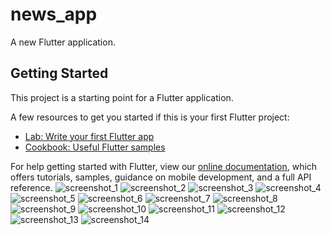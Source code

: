 # news_app

A new Flutter application.

## Getting Started

This project is a starting point for a Flutter application.

A few resources to get you started if this is your first Flutter project:

- [Lab: Write your first Flutter app](https://flutter.dev/docs/get-started/codelab)
- [Cookbook: Useful Flutter samples](https://flutter.dev/docs/cookbook)

For help getting started with Flutter, view our
[online documentation](https://flutter.dev/docs), which offers tutorials,
samples, guidance on mobile development, and a full API reference.
![screenshot_1](https://user-images.githubusercontent.com/87347374/135833165-a380e7cf-0fbb-4bb9-b6af-7241faa1b036.png)
![screenshot_2](https://user-images.githubusercontent.com/87347374/135833177-1f2f2d90-0c90-460b-9220-65043ca8ce64.png)
![screenshot_3](https://user-images.githubusercontent.com/87347374/135833199-c04b8a14-36d3-43fa-a04a-f42dce89fe0b.png)
![screenshot_4](https://user-images.githubusercontent.com/87347374/135833210-1682840b-a577-4402-b7b0-e112afb283f2.png)
![screenshot_5](https://user-images.githubusercontent.com/87347374/135833233-f0ac4f62-7829-467e-a4a7-848a7e406ac8.png)
![screenshot_6](https://user-images.githubusercontent.com/87347374/135833256-6c1a6cd0-4eef-4dfe-852c-737a5de44992.png)
![screenshot_7](https://user-images.githubusercontent.com/87347374/135833283-ff2304e2-854c-4e68-9313-d087294c1739.png)
![screenshot_8](https://user-images.githubusercontent.com/87347374/135833308-c7b7b15d-f98b-4358-b724-39f72e5e8ab4.png)
![screenshot_9](https://user-images.githubusercontent.com/87347374/135833340-93c03b2f-d6d6-4e0b-b644-cfe451f10d25.png)
![screenshot_10](https://user-images.githubusercontent.com/87347374/135833369-93d677f1-2a14-4316-ac51-ec58553ed5f0.png)
![screenshot_11](https://user-images.githubusercontent.com/87347374/135833394-5e30b88c-a03f-4ec2-ac03-3c5cc3161043.png)
![screenshot_12](https://user-images.githubusercontent.com/87347374/135833413-9a5f1fa1-0506-44f3-9aaa-33b8f5ae88ef.png)
![screenshot_13](https://user-images.githubusercontent.com/87347374/135833433-285b0814-f884-4fa5-8d03-df922e92a7df.png)
![screenshot_14](https://user-images.githubusercontent.com/87347374/135833469-8e248ae0-4c70-4846-a475-78f38bff8389.png)
